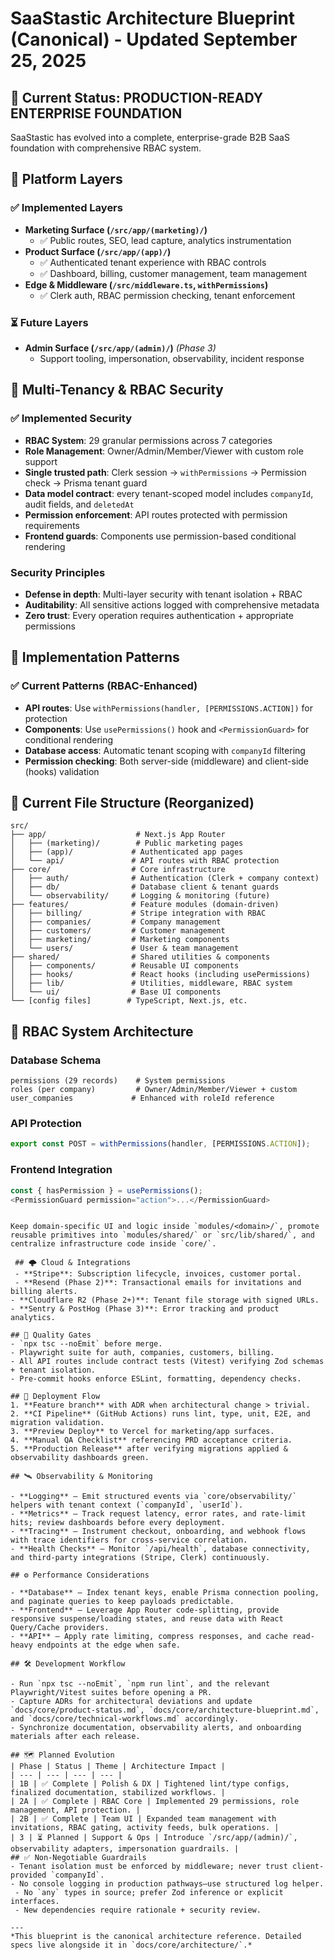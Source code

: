 # SaaStastic Architecture Blueprint (Canonical) - Updated September 25, 2025

## 🎉 **Current Status: PRODUCTION-READY ENTERPRISE FOUNDATION**

SaaStastic has evolved into a complete, enterprise-grade B2B SaaS foundation with comprehensive RBAC system.

## 🧱 Platform Layers

### ✅ **Implemented Layers**
- **Marketing Surface (`/src/app/(marketing)/`)**
  - ✅ Public routes, SEO, lead capture, analytics instrumentation
- **Product Surface (`/src/app/(app)/`)**
  - ✅ Authenticated tenant experience with RBAC controls
  - ✅ Dashboard, billing, customer management, team management
- **Edge & Middleware (`/src/middleware.ts`, `withPermissions`)**
  - ✅ Clerk auth, RBAC permission checking, tenant enforcement

### ⏳ **Future Layers**
- **Admin Surface (`/src/app/(admin)/`)** *(Phase 3)*
  - Support tooling, impersonation, observability, incident response

## 🔐 Multi-Tenancy & RBAC Security

### ✅ **Implemented Security**
- **RBAC System**: 29 granular permissions across 7 categories
- **Role Management**: Owner/Admin/Member/Viewer with custom role support
- **Single trusted path**: Clerk session → `withPermissions` → Permission check → Prisma tenant guard
- **Data model contract**: every tenant-scoped model includes `companyId`, audit fields, and `deletedAt`
- **Permission enforcement**: API routes protected with permission requirements
- **Frontend guards**: Components use permission-based conditional rendering

### **Security Principles**
- **Defense in depth**: Multi-layer security with tenant isolation + RBAC
- **Auditability**: All sensitive actions logged with comprehensive metadata
- **Zero trust**: Every operation requires authentication + appropriate permissions

## 🧰 Implementation Patterns

### ✅ **Current Patterns (RBAC-Enhanced)**
- **API routes**: Use `withPermissions(handler, [PERMISSIONS.ACTION])` for protection
- **Components**: Use `usePermissions()` hook and `<PermissionGuard>` for conditional rendering
- **Database access**: Automatic tenant scoping with `companyId` filtering
- **Permission checking**: Both server-side (middleware) and client-side (hooks) validation

## 📁 Current File Structure (Reorganized)

```
src/
├── app/                    # Next.js App Router
│   ├── (marketing)/        # Public marketing pages
│   ├── (app)/             # Authenticated app pages
│   └── api/               # API routes with RBAC protection
├── core/                  # Core infrastructure
│   ├── auth/              # Authentication (Clerk + company context)
│   ├── db/                # Database client & tenant guards
│   └── observability/     # Logging & monitoring (future)
├── features/              # Feature modules (domain-driven)
│   ├── billing/           # Stripe integration with RBAC
│   ├── companies/         # Company management
│   ├── customers/         # Customer management
│   ├── marketing/         # Marketing components
│   └── users/             # User & team management
├── shared/                # Shared utilities & components
│   ├── components/        # Reusable UI components
│   ├── hooks/             # React hooks (including usePermissions)
│   ├── lib/               # Utilities, middleware, RBAC system
│   └── ui/                # Base UI components
└── [config files]        # TypeScript, Next.js, etc.
```

## 🔐 RBAC System Architecture

### Database Schema
```
permissions (29 records)    # System permissions
roles (per company)         # Owner/Admin/Member/Viewer + custom
user_companies             # Enhanced with roleId reference
```

### API Protection
```typescript
export const POST = withPermissions(handler, [PERMISSIONS.ACTION]);
```

### Frontend Integration
```typescript
const { hasPermission } = usePermissions();
<PermissionGuard permission="action">...</PermissionGuard>
```
```

Keep domain-specific UI and logic inside `modules/<domain>/`, promote reusable primitives into `modules/shared/` or `src/lib/shared/`, and centralize infrastructure code inside `core/`.

 ## 🌩️ Cloud & Integrations
 - **Stripe**: Subscription lifecycle, invoices, customer portal.
 - **Resend (Phase 2)**: Transactional emails for invitations and billing alerts.
- **Cloudflare R2 (Phase 2+)**: Tenant file storage with signed URLs.
- **Sentry & PostHog (Phase 3)**: Error tracking and product analytics.

## 🧪 Quality Gates
- `npx tsc --noEmit` before merge.
- Playwright suite for auth, companies, customers, billing.
- All API routes include contract tests (Vitest) verifying Zod schemas + tenant isolation.
- Pre-commit hooks enforce ESLint, formatting, dependency checks.

## 🔄 Deployment Flow
1. **Feature branch** with ADR when architectural change > trivial.
2. **CI Pipeline** (GitHub Actions) runs lint, type, unit, E2E, and migration validation.
3. **Preview Deploy** to Vercel for marketing/app surfaces.
4. **Manual QA Checklist** referencing PRD acceptance criteria.
5. **Production Release** after verifying migrations applied & observability dashboards green.

## 🛰️ Observability & Monitoring

- **Logging** – Emit structured events via `core/observability/` helpers with tenant context (`companyId`, `userId`).
- **Metrics** – Track request latency, error rates, and rate-limit hits; review dashboards before every deployment.
- **Tracing** – Instrument checkout, onboarding, and webhook flows with trace identifiers for cross-service correlation.
- **Health Checks** – Monitor `/api/health`, database connectivity, and third-party integrations (Stripe, Clerk) continuously.

## ⚙️ Performance Considerations

- **Database** – Index tenant keys, enable Prisma connection pooling, and paginate queries to keep payloads predictable.
- **Frontend** – Leverage App Router code-splitting, provide responsive suspense/loading states, and reuse data with React Query/Cache providers.
- **API** – Apply rate limiting, compress responses, and cache read-heavy endpoints at the edge when safe.

## 🛠 Development Workflow

- Run `npx tsc --noEmit`, `npm run lint`, and the relevant Playwright/Vitest suites before opening a PR.
- Capture ADRs for architectural deviations and update `docs/core/product-status.md`, `docs/core/architecture-blueprint.md`, and `docs/core/technical-workflows.md` accordingly.
- Synchronize documentation, observability alerts, and onboarding materials after each release.

## 🗺️ Planned Evolution
| Phase | Status | Theme | Architecture Impact |
| --- | --- | --- | --- |
| 1B | ✅ Complete | Polish & DX | Tightened lint/type configs, finalized documentation, stabilized workflows. |
| 2A | ✅ Complete | RBAC Core | Implemented 29 permissions, role management, API protection. |
| 2B | ✅ Complete | Team UI | Expanded team management with invitations, RBAC gating, activity feeds, bulk operations. |
| 3 | ⏳ Planned | Support & Ops | Introduce `/src/app/(admin)/`, observability adapters, impersonation guardrails. |
## ✅ Non-Negotiable Guardrails
- Tenant isolation must be enforced by middleware; never trust client-provided `companyId`.
- No console logging in production pathways—use structured log helper.
 - No `any` types in source; prefer Zod inference or explicit interfaces.
 - New dependencies require rationale + security review.

---
*This blueprint is the canonical architecture reference. Detailed specs live alongside it in `docs/core/architecture/`.*
